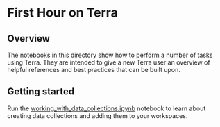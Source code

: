 # First Hour on Terra

## Overview

The notebooks in this directory show how to perform a number of tasks using Terra. They are intended to give a new Terra user an overview of helpful references and best practices that can be built upon.

## Getting started

Run the [working_with_data_collections.ipynb](https://github.com/todo) notebook to learn about creating data collections and adding them to your workspaces.

